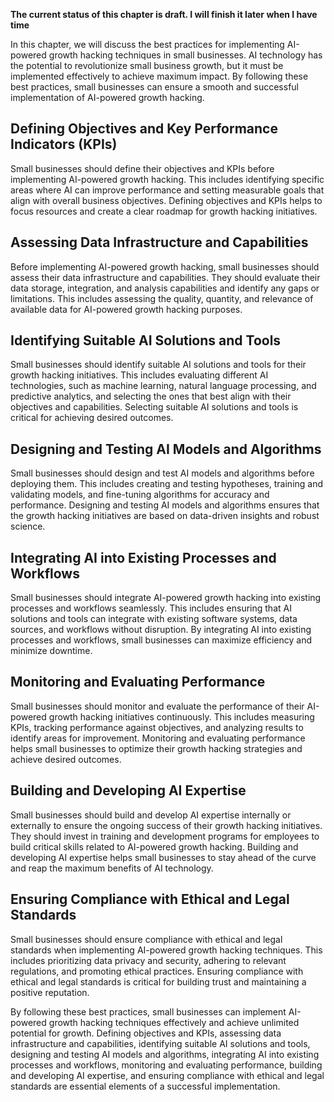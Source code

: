 **The current status of this chapter is draft. I will finish it later when I have time**

In this chapter, we will discuss the best practices for implementing AI-powered growth hacking techniques in small businesses. AI technology has the potential to revolutionize small business growth, but it must be implemented effectively to achieve maximum impact. By following these best practices, small businesses can ensure a smooth and successful implementation of AI-powered growth hacking.

Defining Objectives and Key Performance Indicators (KPIs)
---------------------------------------------------------

Small businesses should define their objectives and KPIs before implementing AI-powered growth hacking. This includes identifying specific areas where AI can improve performance and setting measurable goals that align with overall business objectives. Defining objectives and KPIs helps to focus resources and create a clear roadmap for growth hacking initiatives.

Assessing Data Infrastructure and Capabilities
----------------------------------------------

Before implementing AI-powered growth hacking, small businesses should assess their data infrastructure and capabilities. They should evaluate their data storage, integration, and analysis capabilities and identify any gaps or limitations. This includes assessing the quality, quantity, and relevance of available data for AI-powered growth hacking purposes.

Identifying Suitable AI Solutions and Tools
-------------------------------------------

Small businesses should identify suitable AI solutions and tools for their growth hacking initiatives. This includes evaluating different AI technologies, such as machine learning, natural language processing, and predictive analytics, and selecting the ones that best align with their objectives and capabilities. Selecting suitable AI solutions and tools is critical for achieving desired outcomes.

Designing and Testing AI Models and Algorithms
----------------------------------------------

Small businesses should design and test AI models and algorithms before deploying them. This includes creating and testing hypotheses, training and validating models, and fine-tuning algorithms for accuracy and performance. Designing and testing AI models and algorithms ensures that the growth hacking initiatives are based on data-driven insights and robust science.

Integrating AI into Existing Processes and Workflows
----------------------------------------------------

Small businesses should integrate AI-powered growth hacking into existing processes and workflows seamlessly. This includes ensuring that AI solutions and tools can integrate with existing software systems, data sources, and workflows without disruption. By integrating AI into existing processes and workflows, small businesses can maximize efficiency and minimize downtime.

Monitoring and Evaluating Performance
-------------------------------------

Small businesses should monitor and evaluate the performance of their AI-powered growth hacking initiatives continuously. This includes measuring KPIs, tracking performance against objectives, and analyzing results to identify areas for improvement. Monitoring and evaluating performance helps small businesses to optimize their growth hacking strategies and achieve desired outcomes.

Building and Developing AI Expertise
------------------------------------

Small businesses should build and develop AI expertise internally or externally to ensure the ongoing success of their growth hacking initiatives. They should invest in training and development programs for employees to build critical skills related to AI-powered growth hacking. Building and developing AI expertise helps small businesses to stay ahead of the curve and reap the maximum benefits of AI technology.

Ensuring Compliance with Ethical and Legal Standards
----------------------------------------------------

Small businesses should ensure compliance with ethical and legal standards when implementing AI-powered growth hacking techniques. This includes prioritizing data privacy and security, adhering to relevant regulations, and promoting ethical practices. Ensuring compliance with ethical and legal standards is critical for building trust and maintaining a positive reputation.

By following these best practices, small businesses can implement AI-powered growth hacking techniques effectively and achieve unlimited potential for growth. Defining objectives and KPIs, assessing data infrastructure and capabilities, identifying suitable AI solutions and tools, designing and testing AI models and algorithms, integrating AI into existing processes and workflows, monitoring and evaluating performance, building and developing AI expertise, and ensuring compliance with ethical and legal standards are essential elements of a successful implementation.
